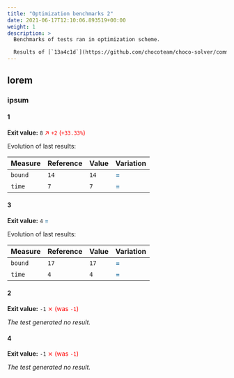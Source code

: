 ```yaml
---
title: "Optimization benchmarks 2"
date: 2021-06-17T12:10:06.893519+00:00
weight: 1
description: >
  Benchmarks of tests ran in optimization scheme.

  Results of [`13a4c1d`](https://github.com/chocoteam/choco-solver/commit/13a4c1dca0dd58d62acc741866fb945f3fe81592) are compared with [`13a4c1d`](https://github.com/chocoteam/choco-solver/commit/13a4c1dca0dd58d62acc741866fb945f3fe81592).
---
```


## lorem

### ipsum

#### 1

**Exit value:** `8` <span style="color: red">↗︎ `+2` (`+33.33%`)</span>

Evolution of last results:

| Measure | Reference | Value | Variation |
| ------- | --------- | ----- | --------- |
| `bound` | `14` | `14` | <span style="color: #005C94">=</span> |
| `time` | `7` | `7` | <span style="color: #005C94">=</span> |

#### 3

**Exit value:** `4` <span style="color: #005C94">=</span>

Evolution of last results:

| Measure | Reference | Value | Variation |
| ------- | --------- | ----- | --------- |
| `bound` | `17` | `17` | <span style="color: #005C94">=</span> |
| `time` | `4` | `4` | <span style="color: #005C94">=</span> |

#### 2

**Exit value:** `-1` <span style="color: red">⨯ (was `-1`)</span>

*The test generated no result.*

#### 4

**Exit value:** `-1` <span style="color: red">⨯ (was `-1`)</span>

*The test generated no result.*
